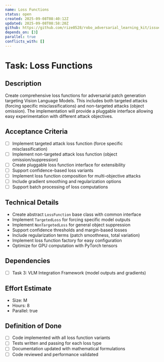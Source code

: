 ```yaml
---
name: Loss Functions
status: open
created: 2025-09-08T08:40:12Z
updated: 2025-09-08T08:58:20Z
github: https://github.com/rize0528/robo_adversarial_learning_kit/issues/5
depends_on: [3]
parallel: true
conflicts_with: []
---
```


# Task: Loss Functions

## Description
Create comprehensive loss functions for adversarial patch generation targeting Vision Language Models. This includes both targeted attacks (forcing specific misclassifications) and non-targeted attacks (object omission). The implementation will provide a pluggable interface allowing easy experimentation with different attack objectives.

## Acceptance Criteria
- [ ] Implement targeted attack loss function (force specific misclassification)
- [ ] Implement non-targeted attack loss function (object omission/suppression)
- [ ] Create pluggable loss function interface for extensibility
- [ ] Support confidence-based loss variants
- [ ] Implement loss function composition for multi-objective attacks
- [ ] Include gradient smoothing and regularization options
- [ ] Support batch processing of loss computations

## Technical Details
- Create abstract `LossFunction` base class with common interface
- Implement `TargetedLoss` for forcing specific model outputs
- Implement `NonTargetedLoss` for general object suppression
- Support confidence thresholds and margin-based losses
- Include regularization terms (patch smoothness, total variation)
- Implement loss function factory for easy configuration
- Optimize for GPU computation with PyTorch tensors

## Dependencies
- [ ] Task 3: VLM Integration Framework (model outputs and gradients)

## Effort Estimate
- Size: M
- Hours: 8
- Parallel: true

## Definition of Done
- [ ] Code implemented with all loss function variants
- [ ] Tests written and passing for each loss type
- [ ] Documentation updated with mathematical formulations
- [ ] Code reviewed and performance validated
